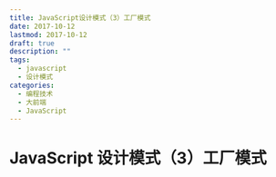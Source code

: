 ```yaml
---
title: JavaScript设计模式（3）工厂模式
date: 2017-10-12
lastmod: 2017-10-12
draft: true
description: ""
tags:
  - javascript
  - 设计模式
categories:
  - 编程技术
  - 大前端
  - JavaScript
---
```


# JavaScript 设计模式（3）工厂模式
